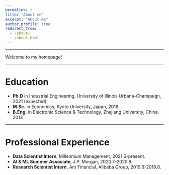 ```yaml
---
permalink: /
title: "About me"
excerpt: "About me"
author_profile: true
redirect_from: 
  - /about/
  - /about.html
---
```


------
Welcome to my homepage!

------
Education
======
* __Ph.D__ in Industrial Engineering, University of Illinois Urbana-Champaign, 2021 (expected)
* __M.Sc.__ in Economics, Kyoto University, Japan, 2016
* __B.Eng.__ in Electronic Science & Technology, Zhejiang University, China, 2013

------

Professional Experience
======
* __Data Scientist Intern__, Millennium Management, 2021.6-present.
* __AI & ML Summer Associate__, J.P. Morgan, 2020.7-2020.8.
* __Research Scientist Intern__, Ant Financial, Alibaba Group, 2019.6-2019.8.
